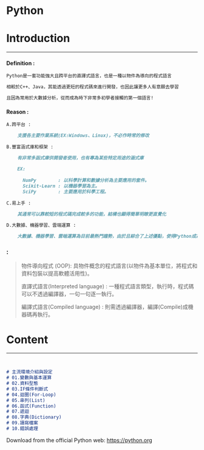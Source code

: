 # Python 

#  Introduction
***
#### Definition :
```markdown
Python是一套功能強大且跨平台的直譯式語言，也是一種以物件為導向的程式語言

相較於C++、Java，其能透過更短的程式碼來進行開發，也因此讓更多人有意願去學習

且因為常用於大數據分析，從而成為時下非常多初學者接觸的第一個語言!

```
#### Reason : 
```markdown
A.跨平台 : 

    支援各主要作業系統(EX:Windows、Linux)，不必作時常的修改
    
B.豐富涵式庫和框架 : 

    有非常多函式庫供開發者使用，也有專為某些特定用途的涵式庫 
    
    EX:
    
      NumPy        : 以科學計算和數據分析為主要應用的套件。
      Scikit-Learn : 以機器學習為主。
      SciPy        : 主要應用於科學工程。
      
C.易上手 : 

    其通常可以靠較短的程式碼完成較多的功能，結構也顯得簡單明瞭更直覺化
  
D.大數據、機器學習、雲端運算 : 

    大數據、機器學習、雲端運算為目前最熱門趨勢，由於且綜合了上述優點，使得Python成為最具通用性且數據分析最熱門的語言，

```
###   :
> 物件導向程式 (OOP): 具物件概念的程式語言(以物件為基本單位，將程式和資料包裝以提高軟體活用性)。
> 
> 直譯式語言(Interpreted language) : 一種程式語言類型，執行時，程式碼可以不透過編譯器，一句一句逐一執行。
> 
> 編譯式語言(Compiled language)    : 則需透過編譯器，編譯(Compile)成機器碼再執行。

#  Content
***
```markdown


# 主流環境介紹與設定
# 01.變數與基本運算
# 02.資料型態 
# 03.IF條件判斷式
# 04.迴圈(For-Loop)
# 05.串列(List)
# 06.函式(Function)
# 07.遞迴
# 08.字典(Dictionary)
# 09.讀寫檔案
# 10.錯誤處理


```


Download from the official Python web: https://python.org


